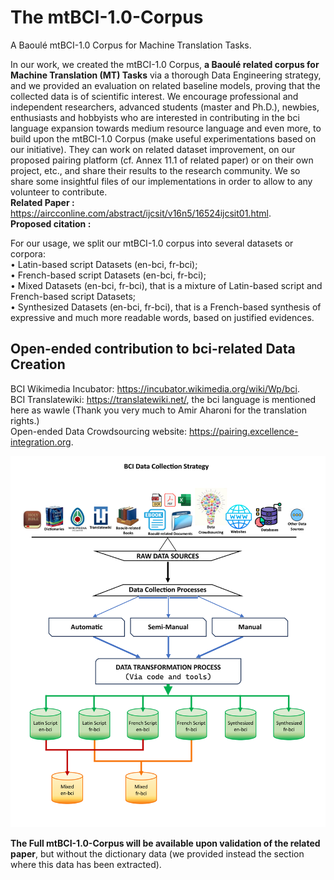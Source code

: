 # The mtBCI-1.0-Corpus
A Baoulé mtBCI-1.0 Corpus for Machine Translation Tasks.

In our work, we created the mtBCI-1.0 Corpus, **a Baoulé related corpus for Machine Translation (MT) Tasks** via a thorough Data Engineering strategy, and we provided an evaluation on related baseline models, proving that the collected data is of scientific interest. 
We encourage professional and independent researchers, advanced students (master and Ph.D.), newbies, enthusiasts and hobbyists who are interested in contributing in the bci language expansion towards medium resource language and even more, to build upon the mtBCI-1.0 Corpus (make useful experimentations based on our initiative). They can work on related dataset improvement, on our proposed pairing platform (cf. Annex 11.1 of related paper) or on their own project, etc., and share their results to the research community. 
We so share some insightful files of our implementations in order to allow to any volunteer to contribute.   <br/>
**Related Paper :** https://aircconline.com/abstract/ijcsit/v16n5/16524ijcsit01.html. <br/>
**Proposed citation :** 


For our usage, we split our mtBCI-1.0 corpus into several datasets or corpora:  <br/>
•	Latin-based script Datasets (en-bci, fr-bci); <br/>
•	French-based script Datasets (en-bci, fr-bci); <br/>
•	Mixed Datasets (en-bci, fr-bci), that is a mixture of Latin-based script and French-based script Datasets; <br/>
•	Synthesized Datasets (en-bci, fr-bci), that is a French-based synthesis of expressive and much more readable words, based on justified evidences. <br/>

## Open-ended contribution to bci-related Data Creation  <br/>
BCI Wikimedia Incubator: https://incubator.wikimedia.org/wiki/Wp/bci.  <br/>
BCI Translatewiki: https://translatewiki.net/, the bci language is mentioned here as wawle (Thank you very much to Amir Aharoni for the translation rights.)  <br/>
Open-ended Data Crowdsourcing website: https://pairing.excellence-integration.org. <br/>

![My Awesome Project](BCI-DataCollectionStrategy.png)

**The Full mtBCI-1.0-Corpus will be available upon validation of the related paper**, but without the dictionary data (we provided instead the section where this data has been extracted).
